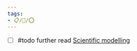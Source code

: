 ```yaml
---
tags:
- 📋/🌱/⭕
---
```


- [ ] #todo further read [Scientific modelling](https://www.wikiwand.com/en/Scientific_modelling)